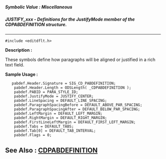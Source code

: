 ##### Symbolic Value : Miscellaneous
##### JUSTIFY_xxx - Definitions for the JustifyMode member of the CDPABDEFINITION structure.
---
```
#include <editdflt.h>
```
**Description :**

These symbols define how paragraphs will be aligned or justified in a rich text 
field.

**Sample Usage :**
```
   pabdef.Header.Signature = SIG_CD_PABDEFINITION;
    pabdef.Header.Length = ODSLength( _CDPABDEFINITION );
    pabdef.PABID = PARA_STYLE_ID;
    pabdef.JustifyMode = JUSTIFY_CENTER;
    pabdef.LineSpacing = DEFAULT_LINE_SPACING;
    pabdef.ParagraphSpacingBefore = DEFAULT_ABOVE_PAR_SPACING;
    pabdef.ParagraphSpacingAfter = DEFAULT_BELOW_PAR_SPACING;
    pabdef.LeftMargin = DEFAULT_LEFT_MARGIN;
    pabdef.RightMargin = DEFAULT_RIGHT_MARGIN;
    pabdef.FirstLineLeftMargin = DEFAULT_FIRST_LEFT_MARGIN;
    pabdef.Tabs = DEFAULT_TABS;
    pabdef.Tab[0] = DEFAULT_TAB_INTERVAL;
    pabdef.Flags = 0;
```
**See Also :**
[CDPABDEFINITION](/domino-c-api-docs/reference/Data/CDPABDEFINITION)
---
